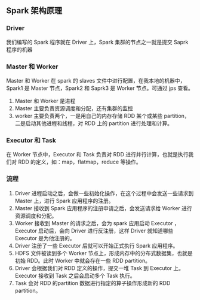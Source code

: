 ## Spark 架构原理
### Driver
我们编写的 Spark 程序就在 Driver 上，Spark 集群的节点之一就是提交 Saprk 程序的机器
### Master 和 Worker
Master 和 Worker 在 spark 的 slaves 文件中进行配置，在我本地的机器中，Spark1 是 Master 节点，Spark2 和 Saprk3 是 Worker 节点。可通过 jps 查看。
1. Master 和 Worker 是进程
2. Master 主要负责资源调度和分配，还有集群的监控
3. worker 主要负责两个，一是用自己的内存存储 RDD 某个或某些 partition，二是启动其他进程和线程，对 RDD 上的 partition 进行处理和计算。
### Executor 和 Task
在 Worker 节点中，Executor 和 Task 负责对 RDD 进行并行计算，也就是执行我们对 RDD 的定义，如：map，flatmap，reduce 等操作。
### 流程
1. Driver 进程启动之后，会做一些初始化操作，在这个过程中会发送一些请求到 Master 上，进行 Spark 应用程序的注册。
2. Master 接收到 Spark 应用程序的注册申请之后，会发送请求给 Worker 进行资源调度和分配。
3. Worker 接收到 Master 的请求之后，会为 spark 应用启动 Executor ，Executor 启动后，会向 Driver 进行反注册，这样 Driver 就知道哪些 Executor 是为他注册的。
4. Driver 注册了一些 Executor 后就可以开始正式执行 Spark 应用程序。
5. HDFS 文件被读到多个 Worker 节点上，形成内存中的分布式数据集，也就是初始 RDD。此时 Worker 中就会存在一些 RDD partition。
6. Driver 会根据我们对 RDD 定义的操作，提交一堆 Task 到 Executor 上。Executor 接收到 Task 之后会启动多个 Task 执行。
7. Task 会对 RDD 的partition 数据进行指定的算子操作形成新的 RDD partition。